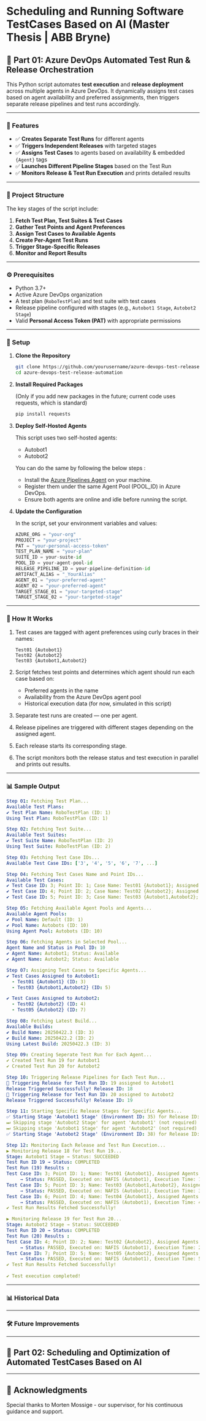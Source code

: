 # Scheduling and Running Software TestCases Based on AI (Master Thesis | ABB Bryne)

## 🔄 Part 01: Azure DevOps Automated Test Run & Release Orchestration

This Python script automates **test execution** and **release deployment** across multiple agents in Azure DevOps. It dynamically assigns test cases based on agent availability and preferred assignments, then triggers separate release pipelines and test runs accordingly.

---

### 🚀 Features

- ✅ **Creates Separate Test Runs** for different agents
- ✅ **Triggers Independent Releases** with targeted stages
- ✅ **Assigns Test Cases** to agents based on availability & embedded `{Agent}` tags
- ✅ **Launches Different Pipeline Stages** based on the Test Run
- ✅ **Monitors Release & Test Run Execution** and prints detailed results

---

### 📁 Project Structure

The key stages of the script include:

1. **Fetch Test Plan, Test Suites & Test Cases**
2. **Gather Test Points and Agent Preferences**
3. **Assign Test Cases to Available Agents**
4. **Create Per-Agent Test Runs**
5. **Trigger Stage-Specific Releases**
6. **Monitor and Report Results**

---

### ⚙ Prerequisites

- Python 3.7+
- Active Azure DevOps organization
- A test plan (`RoboTestPlan`) and test suite with test cases
- Release pipeline configured with stages (e.g., `Autobot1 Stage`, `Autobot2 Stage`)
- Valid **Personal Access Token (PAT)** with appropriate permissions

---

### 🔧 Setup

1. **Clone the Repository**

   ```bash
   git clone https://github.com/yourusername/azure-devops-test-release-automation.git
   cd azure-devops-test-release-automation

2. **Install Required Packages**

   (Only if you add new packages in the future; current code uses requests, which is standard)
   ```bash
   pip install requests

3. **Deploy Self-Hosted Agents**

   This script uses two self-hosted agents:
      - Autobot1
      - Autobot2

   You can do the same by following the below steps :
      - Install the [Azure Pipelines Agent](https://learn.microsoft.com/en-us/azure/devops/pipelines/agents/windows-agent?view=azure-devops&tabs=IP-V4) on your machine.
      - Register them under the same Agent Pool (POOL_ID) in Azure DevOps.
      - Ensure both agents are online and idle before running the script.
  
4. **Update the Configuration**

   In the script, set your environment variables and values:
   ```python
   AZURE_ORG = "your-org"
   PROJECT = "your-project"
   PAT = "your-personal-access-token"
   TEST_PLAN_NAME = "your-plan"
   SUITE_ID = your-suite-id
   POOL_ID = your-agent-pool-id
   RELEASE_PIPELINE_ID = your-pipeline-definition-id
   ARTIFACT_ALIAS = "_YourAlias"
   AGENT_01 = "your-preferred-agent"
   AGENT_02 = "your-preferred-agent"
   TARGET_STAGE_01 = "your-targeted-stage"
   TARGET_STAGE_02 = "your-targeted-stage"
   
---

### 🧠 How It Works

1. Test cases are tagged with agent preferences using curly braces in their names:

   ```vbnet
   Test01 {Autobot1}
   Test02 {Autobot2}
   Test03 {Autobot1,Autobot2}

2. Script fetches test points and determines which agent should run each case based on:

   - Preferred agents in the name
   - Availability from the Azure DevOps agent pool
   - Historical execution data (for now, simulated in this script)
  
3. Separate test runs are created — one per agent.
   
4. Release pipelines are triggered with different stages depending on the assigned agent.

5. Each release starts its corresponding stage.

6. The script monitors both the release status and test execution in parallel and prints out results.
   
---

### 📊 Sample Output

   ```yaml
   Step 01: Fetching Test Plan...
   Available Test Plans:
   ✔ Test Plan Name: RoboTestPlan (ID: 1)
   Using Test Plan: RoboTestPlan (ID: 1)
   
   Step 02: Fetching Test Suite...
   Available Test Suites:
   ✔ Test Suite Name: RoboTestPlan (ID: 2)
   Using Test Suite: RoboTestPlan (ID: 2)
   
   Step 03: Fetching Test Case IDs...
   Available Test Case IDs: ['3', '4', '5', '6', '7', ...]
   
   Step 04: Fetching Test Cases Name and Point IDs...
   Available Test Cases:
   ✔ Test Case ID: 3; Point ID: 1; Case Name: Test01 {Autobot1}; Assigned Agents: Autobot1
   ✔ Test Case ID: 4; Point ID: 2; Case Name: Test02 {Autobot2}; Assigned Agents: Autobot2
   ✔ Test Case ID: 5; Point ID: 3; Case Name: Test03 {Autobot1,Autobot2}; Assigned Agents: Autobot1, Autobot2
   
   Step 05: Fetching Available Agent Pools and Agents...
   Available Agent Pools:
   ✔ Pool Name: Default (ID: 1)
   ✔ Pool Name: Autobots (ID: 10)
   Using Agent Pool: Autobots (ID: 10)

   Step 06: Fetching Agents in Selected Pool...
   Agent Name and Status in Pool ID: 10
   ✔ Agent Name: Autobot1; Status: Available
   ✔ Agent Name: Autobot2; Status: Available
   
   Step 07: Assigning Test Cases to Specific Agents...
   ✔ Test Cases Assigned to Autobot1:
     - Test01 {Autobot1} (ID: 3)
     - Test03 {Autobot1,Autobot2} (ID: 5)

   ✔ Test Cases Assigned to Autobot2:
     - Test02 {Autobot2} (ID: 4)
     - Test05 {Autobot2} (ID: 7)
   
   Step 08: Fetching Latest Build...
   Available Builds:
   ✔ Build Name: 20250422.3 (ID: 3)
   ✔ Build Name: 20250422.2 (ID: 2)
   Using Latest Build: 20250422.3 (ID: 3)
   
   Step 09: Creating Seperate Test Run for Each Agent...
   ✔ Created Test Run 19 for Autobot1
   ✔ Created Test Run 20 for Autobot2
   
   Step 10: Triggering Release Pipelines for Each Test Run...
   🚀 Triggering Release for Test Run ID: 19 assigned to Autobot1
   Release Triggered Successfully! Release ID: 18
   🚀 Triggering Release for Test Run ID: 20 assigned to Autobot2
   Release Triggered Successfully! Release ID: 19
   
   Step 11: Starting Specific Release Stages for Specific Agents...
   ✅ Starting Stage 'Autobot1 Stage' (Environment ID: 35) for Release ID: 18
   ⏭ Skipping stage 'Autobot2 Stage' for agent 'Autobot1' (not required)
   ⏭ Skipping stage 'Autobot1 Stage' for agent 'Autobot2' (not required)
   ✅ Starting Stage 'Autobot2 Stage' (Environment ID: 38) for Release ID: 19

   Step 12: Monitoring Each Release and Test Run Execution...
   ▶ Monitoring Release 18 for Test Run 19...
   Stage: Autobot1 Stage → Status: SUCCEEDED
   Test Run ID 19 → Status: COMPLETED
   Test Run (19) Results :
   Test Case ID: 3; Point ID: 1; Name: Test01 {Autobot1}, Assigned Agents: Autobot1
        → Status: PASSED, Executed on: NAFIS (Autobot1), Execution Time: 1.02 sec
   Test Case ID: 5; Point ID: 3; Name: Test03 {Autobot1,Autobot2}, Assigned Agents: Autobot1, Autobot2
        → Status: PASSED, Executed on: NAFIS (Autobot1), Execution Time: 3.02 sec
   Test Case ID: 6; Point ID: 4; Name: Test04 {Autobot1}, Assigned Agents: Autobot1
        → Status: PASSED, Executed on: NAFIS (Autobot1), Execution Time: 4.01 sec
   ✔ Test Run Results Fetched Successfully!
   
   ▶ Monitoring Release 19 for Test Run 20...
   Stage: Autobot2 Stage → Status: SUCCEEDED 
   Test Run ID 20 → Status: COMPLETED
   Test Run (20) Results :
   Test Case ID: 4; Point ID: 2; Name: Test02 {Autobot2}, Assigned Agents: Autobot2
        → Status: PASSED, Executed on: NAFIS (Autobot1), Execution Time: 2.01 sec
   Test Case ID: 7; Point ID: 5; Name: Test05 {Autobot2}, Assigned Agents: Autobot2
        → Status: PASSED, Executed on: NAFIS (Autobot1), Execution Time: 5.01 sec
   ✔ Test Run Results Fetched Successfully!
     
   ✔ Test execution completed!
   ```

---

### 📊 Historical Data

---

### 🛠️ Future Improvements

---

## 🔄 Part 02: Scheduling and Optimization of Automated TestCases Based on AI

---

## 🙌 Acknowledgments

Special thanks to Morten Mossige - our supervisor, for his continuous guidance and support.
